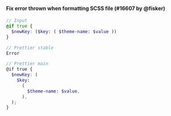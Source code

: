 #### Fix error thrown when formatting SCSS file (#16607 by @fisker)

<!-- prettier-ignore -->
```scss
// Input
@if true {
  $newKey: ($key: ( $theme-name: $value ))
}

// Prettier stable
Error

// Prettier main
@if true {
  $newKey: (
    $key:
      (
        $theme-name: $value,
      ),
  );
}
```
